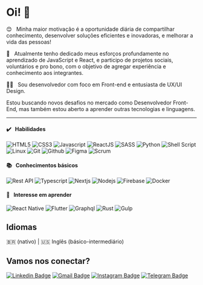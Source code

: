 # Oi! 👋

😊 &nbsp; Minha maior motivação é a oportunidade diária de compartilhar conhecimento, desenvolver soluções eficientes e inovadoras, e melhorar a vida das pessoas!

🚀 &nbsp; Atualmente tenho dedicado meus esforços profundamente no aprendizado de JavaScript e React, e participo de projetos sociais, voluntários e pro bono, com o objetivo de agregar experiência e conhecimento aos integrantes.

👨‍💻 &nbsp; Sou desenvolvedor com foco em Front-end e entusiasta de UX/UI Design.

Estou buscando novos desafios no mercado como Desenvolvedor Front-End, mas também estou aberto a aprender outras tecnologias e linguagens.

---

#### ✔️ &nbsp; Habilidades

<img src="https://img.shields.io/badge/HTML5-E34F26?labelColor=2d2d2d&style=for-the-badge&logo=html5&logoColor=E34F26" alt="HTML5" /> <img src="https://img.shields.io/badge/CSS3-1572B6?labelColor=2d2d2d&style=for-the-badge&logo=css3&logoColor=1572B6" alt="CSS3" /> <img src="https://img.shields.io/badge/JavaScript-F7DF1E?labelColor=2d2d2d&style=for-the-badge&logo=javascript&logoColor=F7DF1E" alt="Javascript" /> <img src="https://img.shields.io/badge/ReactJS-61DAFB?labelColor=2d2d2d&style=for-the-badge&logo=react&logoColor=61DAFB" alt="ReactJS" /> <img src="https://img.shields.io/badge/SASS-CC6699?labelColor=2d2d2d&style=for-the-badge&logo=sass&logoColor=CC6699" alt="SASS" /> <img src="https://img.shields.io/badge/Python-3776AB?labelColor=2d2d2d&style=for-the-badge&logo=python&logoColor=3776AB" alt="Python" /> <img src="https://img.shields.io/badge/Shell_Script-4EAA25?labelColor=2d2d2d&style=for-the-badge&logo=gnu-bash&logoColor=4EAA25" alt="Shell Script" /> <img src="https://img.shields.io/badge/Linux-FCC624?labelColor=2d2d2d&style=for-the-badge&logo=linux&logoColor=FCC624" alt="Linux" /> <img src="https://img.shields.io/badge/Git-F05032?labelColor=2d2d2d&style=for-the-badge&logo=git&logoColor=F05032" alt="Git" /> <img src="https://img.shields.io/badge/Github-f0f0f0?labelColor=2d2d2d&style=for-the-badge&logo=github&logoColor=f0f0f0" alt="Github" /> <img src="https://img.shields.io/badge/Figma-F24E1E?labelColor=2d2d2d&style=for-the-badge&logo=figma&logoColor=F24E1E" alt="Figma" /> <img src="https://img.shields.io/badge/Scrum-009FDA?style=for-the-badge" alt="Scrum" />

#### 📚 &nbsp; Conhecimentos básicos

<img src="https://img.shields.io/badge/Rest_API-2d2d2d?labelColor=2d2d2d&style=flat&logo=json&logoColor=fafafa" alt="Rest API" /> <img src="https://img.shields.io/badge/-TypeScript-2d2d2d?labelColor=2d2d2d&style=flat&logo=typescript&logoColor=3178C6" alt="Typescript" /> <img src="https://img.shields.io/badge/NextJS-2d2d2d?labelColor=2d2d2d&style=flat&logo=nextdotjs&logoColor=fafafa" alt="Nextjs" /> <img src="https://img.shields.io/badge/NodeJS-2d2d2d?labelColor=2d2d2d&style=flat&logo=nodedotjs&logoColor=339933" alt="Nodejs" /> <img src="https://img.shields.io/badge/Firebase-2d2d2d?labelColor=2d2d2d&style=flat&logo=firebase&logoColor=FFCA28" alt="Firebase" /> <img src="https://img.shields.io/badge/Docker-2d2d2d?labelColor=2d2d2d&style=flat&logo=docker&logoColor=2496ED" alt="Docker" />

#### 🔎 &nbsp; Interesse em aprender

<img src="https://img.shields.io/badge/React_Native-2d2d2d?labelColor=2d2d2d&style=flat&logo=react&logoColor=61DAFB" alt="React Native" /> <img src="https://img.shields.io/badge/Flutter-2d2d2d?labelColor=2d2d2d&style=flat&logo=flutter&logoColor=02569B" alt="Flutter" /> <img src="https://img.shields.io/badge/GraphQL-2d2d2d?labelColor=2d2d2d&style=flat&logo=graphql&logoColor=E434AA" alt="Graphql" /> <img src="https://img.shields.io/badge/Rust-2d2d2d?labelColor=2d2d2d&style=flat&logo=rust&logoColor=fafafa" alt="Rust" /> <img src="https://img.shields.io/badge/Gulp-2d2d2d?labelColor=2d2d2d&style=flat&logo=gulp&logoColor=CF4647" alt="Gulp" />

## Idiomas

🇧🇷 (nativo) | 🇺🇸 Inglês (básico-intermediário)

## Vamos nos conectar?

[![Linkedin Badge](https://img.shields.io/badge/stenioas-0A66C2?style=for-the-badge&logo=linkedin&logoColor=fafafa&link=https://www.linkedin.com/in/stenioas/)](https://www.linkedin.com/in/stenioas/)
[![Gmail Badge](https://img.shields.io/badge/stenioas-EA4335?style=for-the-badge&logo=gmail&logoColor=fafafa&link=mailto:stenioas@gmail.com)](mailto:stenioas@gmail.com)
[![Instagram Badge](https://img.shields.io/badge/stenioas-E4405F?style=for-the-badge&logo=instagram&logoColor=fafafa&link=https://www.instagram.com/stenioas/)](https://www.instagram.com/stenioas/)
[![Telegram Badge](https://img.shields.io/badge/stenioas-00A0E0?style=for-the-badge&logo=telegram&logoColor=fafafa&link=https://t.me/stenioas/)](https://t.me/stenioas/)
